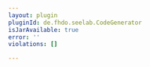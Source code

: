 ```yaml
---
layout: plugin
pluginId: de.fhdo.seelab.CodeGenerator
isJarAvailable: true
error: ''
violations: []

---
```

